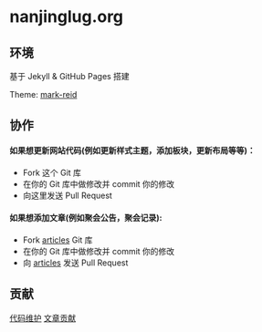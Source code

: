 nanjinglug.org
===============

## 环境

基于 Jekyll & GitHub Pages 搭建

Theme: [mark-reid][mark-reid]

## 协作

#### 如果想更新网站代码(例如更新样式主题，添加板块，更新布局等等)：

* Fork 这个 Git 库
* 在你的 Git 库中做修改并 commit 你的修改
* 向这里发送 Pull Request

#### 如果想添加文章(例如聚会公告，聚会记录):

* Fork [articles] Git 库
* 在你的 Git 库中做修改并 commit 你的修改
* 向 [articles] 发送 Pull Request

## 贡献

[代码维护][site-code]
[文章贡献][articles]


[mark-reid]:http://themes.jekyllbootstrap.com/preview/mark-reid/
[site-code]:https://github.com/njlug/njlug.github.io/graphs/contributors
[articles]:https://github.com/njlug/articles/graphs/contributors

